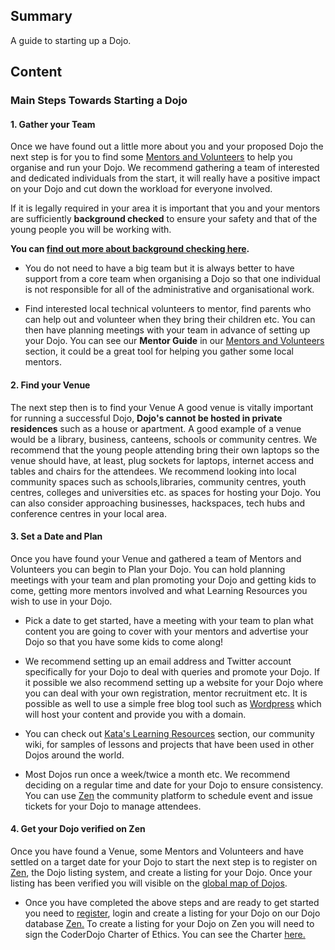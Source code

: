 ## Summary

 A guide to starting up a Dojo. 

## Content

### Main Steps Towards Starting a Dojo

#### **1. Gather your Team**

Once we have found out a little more about you and your proposed Dojo
the next step is for you to find some [Mentors and
Volunteers](Mentors_and_Volunteers.md) to help you organise and
run your Dojo. We recommend gathering a team of interested and dedicated
individuals from the start, it will really have a positive impact on
your Dojo and cut down the workload for everyone involved.

If it is legally required in your area it is important that you and your
mentors are sufficiently **background checked** to ensure your safety
and that of the young people you will be working with.

**You can [find out more about background checking
here](Child_Protection_and_Background_Checking.md).**

  - You do not need to have a big team but it is always better to have
    support from a core team when organising a Dojo so that one
    individual is not responsible for all of the administrative and
    organisational work.

<!-- end list -->

  - Find interested local technical volunteers to mentor, find parents
    who can help out and volunteer when they bring their children etc.
    You can then have planning meetings with your team in advance of
    setting up your Dojo. You can see our **Mentor Guide** in our
    [Mentors and Volunteers](Mentors_and_Volunteers.md) section,
    it could be a great tool for helping you gather some local mentors.

#### **2. Find your Venue**

The next step then is to find your Venue A good venue is vitally
important for running a successful Dojo, **Dojo's cannot be hosted in
private residences** such as a house or apartment. A good example of a
venue would be a library, business, canteens, schools or community
centres. We recommend that the young people attending bring their own
laptops so the venue should have, at least, plug sockets for laptops,
internet access and tables and chairs for the attendees. We recommend
looking into local community spaces such as schools,libraries, community
centres, youth centres, colleges and universities etc. as spaces for
hosting your Dojo. You can also consider approaching businesses,
hackspaces, tech hubs and conference centres in your local area.

#### **3. Set a Date and Plan**

Once you have found your Venue and gathered a team of Mentors and
Volunteers you can begin to Plan your Dojo. You can hold planning
meetings with your team and plan promoting your Dojo and getting kids to
come, getting more mentors involved and what Learning Resources you wish
to use in your Dojo.

  - Pick a date to get started, have a meeting with your team to plan
    what content you are going to cover with your mentors and advertise
    your Dojo so that you have some kids to come along\!

<!-- end list -->

  - We recommend setting up an email address and Twitter account
    specifically for your Dojo to deal with queries and promote your
    Dojo. If it possible we also recommend setting up a website for your
    Dojo where you can deal with your own registration, mentor
    recruitment etc. It is possible as well to use a simple free blog
    tool such as [Wordpress](http://wordpress.com/) which will host your
    content and provide you with a domain.

<!-- end list -->

  - You can check out [Kata's Learning
    Resources](Learning_Resource.md)
    section, our community wiki, for samples of lessons and projects
    that have been used in other Dojos around the world.

<!-- end list -->

  - Most Dojos run once a week/twice a month etc. We recommend deciding
    on a regular time and date for your Dojo to ensure consistency. You
    can use [Zen](Zen.md) the community platform to schedule
    event and issue tickets for your Dojo to manage attendees.

#### **4. Get your Dojo verified on Zen**

Once you have found a Venue, some Mentors and Volunteers and have
settled on a target date for your Dojo to start the next step is to
register on [Zen](Zen.md), the Dojo listing system, and create a
listing for your Dojo. Once your listing has been verified you will
visible on the [global map of Dojos](http://zen.coderdojo.com/).

  - Once you have completed the above steps and are ready to get started
    you need to [register](http://zen.coderdojo.com/register), login and
    create a listing for your Dojo on our Dojo database
    [Zen.](http://zen.coderdojo.com) To create a listing for your Dojo
    on Zen you will need to sign the CoderDojo Charter of Ethics. You
    can see the Charter
    [here.](CoderDojo_Charter_of_Ethics.md)
